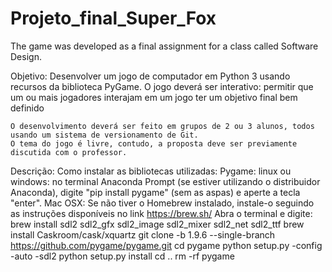 # Projeto_final_Super_Fox
The game was developed as a final assignment for a class called Software Design.

Objetivo:
	Desenvolver um jogo de computador em Python 3 usando recursos da biblioteca PyGame.
	O jogo deverá ser interativo:
		permitir que um ou mais jogadores interajam em um jogo
		ter um objetivo final bem definido
	
	O desenvolvimento deverá ser feito em grupos de 2 ou 3 alunos, todos usando um sistema de versionamento de Git.
	O tema do jogo é livre, contudo, a proposta deve ser previamente discutida com o professor.

Descrição:
Como instalar as bibliotecas utilizadas:
	Pygame:
		linux ou windows:
			no terminal Anaconda Prompt (se estiver utilizando o distribuidor Anaconda), digite "pip install pygame" (sem as aspas) e aperte a tecla "enter".
		Mac OSX:
			Se não tiver o Homebrew instalado, instale-o seguindo as instruções disponíveis no link https://brew.sh/
			Abra o terminal e digite:
				brew install sdl2 sdl2_gfx sdl2_image sdl2_mixer sdl2_net sdl2_ttf
				brew install Caskroom/cask/xquartz
				git clone -b 1.9.6 --single-branch https://github.com/pygame/pygame.git
				cd pygame
				python setup.py -config -auto -sdl2
				python setup.py install
				cd ..
				rm -rf pygame
	